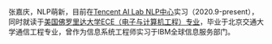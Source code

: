 张嘉庆，NLP萌新，目前在[Tencent AI Lab NLP中心](https://ai.tencent.com/ailab/zh/index)实习（2020.9-present），同时就读于[美国佛罗里达大学ECE（电子与计算机工程）专业](https://www.ece.ufl.edu/)，毕业于北京交通大学通信工程专业，曾作为信息系统工程师实习于IBM全球信息服务部门。
